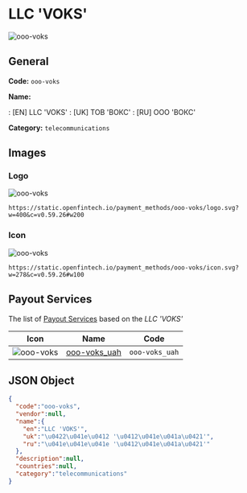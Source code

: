 
# LLC 'VOKS' 
![ooo-voks](https://static.openfintech.io/payment_methods/ooo-voks/logo.svg?w=400&c=v0.59.26#w200)  

## General 
**Code:** `ooo-voks` 
 
**Name:** 
 
:	[EN] LLC 'VOKS' 
:	[UK] ТОВ 'ВОКС' 
:	[RU] ООО 'ВОКС' 
 
**Category:** `telecommunications` 
 

## Images 

### Logo 
![ooo-voks](https://static.openfintech.io/payment_methods/ooo-voks/logo.svg?w=400&c=v0.59.26#w200)  

```
https://static.openfintech.io/payment_methods/ooo-voks/logo.svg?w=400&c=v0.59.26#w200
```  

### Icon 
![ooo-voks](https://static.openfintech.io/payment_methods/ooo-voks/icon.svg?w=278&c=v0.59.26#w100)  

```
https://static.openfintech.io/payment_methods/ooo-voks/icon.svg?w=278&c=v0.59.26#w100
```  

## Payout Services 
 
The list of [Payout Services](/payout-services/) based on the _LLC 'VOKS'_ 

|Icon|Name|Code| 
|:---:|:---:|:---:| 
|![ooo-voks](https://static.openfintech.io/payout_methods/ooo-voks/icon.svg?w=278&c=v0.59.26#w40) |[ooo-voks_uah](/payout-services/ooo-voks_uah/)|`ooo-voks_uah`| 
 

## JSON Object 

```json
{
  "code":"ooo-voks",
  "vendor":null,
  "name":{
    "en":"LLC 'VOKS'",
    "uk":"\u0422\u041e\u0412 '\u0412\u041e\u041a\u0421'",
    "ru":"\u041e\u041e\u041e '\u0412\u041e\u041a\u0421'"
  },
  "description":null,
  "countries":null,
  "category":"telecommunications"
}
```  

